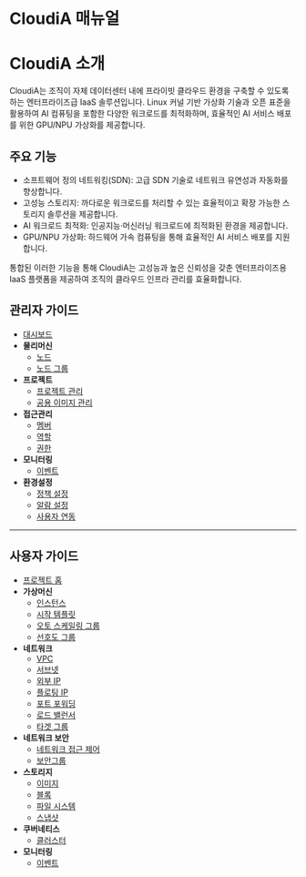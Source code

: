 # CloudiA 매뉴얼

# CloudiA 소개

CloudiA는 조직이 자체 데이터센터 내에 프라이빗 클라우드 환경을 구축할 수 있도록 하는 엔터프라이즈급 IaaS 솔루션입니다. Linux 커널 기반 가상화 기술과 오픈 표준을 활용하여 AI 컴퓨팅을 포함한 다양한 워크로드를 최적화하며, 효율적인 AI 서비스 배포를 위한 GPU/NPU 가상화를 제공합니다.

## 주요 기능
- 소프트웨어 정의 네트워킹(SDN): 고급 SDN 기술로 네트워크 유연성과 자동화를 향상합니다.
- 고성능 스토리지: 까다로운 워크로드를 처리할 수 있는 효율적이고 확장 가능한 스토리지 솔루션을 제공합니다.
- AI 워크로드 최적화: 인공지능·머신러닝 워크로드에 최적화된 환경을 제공합니다.
- GPU/NPU 가상화: 하드웨어 가속 컴퓨팅을 통해 효율적인 AI 서비스 배포를 지원합니다.

통합된 이러한 기능을 통해 CloudiA는 고성능과 높은 신뢰성을 갖춘 엔터프라이즈용 IaaS 플랫폼을 제공하여 조직의 클라우드 인프라 관리를 효율화합니다.

## 관리자 가이드

- [대시보드](docs/administrator/dashboard/dashboard.md)
- **물리머신**
  - [노드](docs/administrator/host-machine/machine/machine.md)
  - [노드 그룹](docs/administrator/host-machine/machine-group/machine-group.md)
- **프로젝트**
  - [프로젝트 관리](docs/administrator/project/project-management/project-management.md)
  - [공용 이미지 관리](docs/administrator/project/image/image.md)
- **접근관리**
  - [멤버](docs/administrator/access-management/member/member.md)
  - [역할](docs/administrator/access-management/role/role.md)
  - [권한](docs/administrator/access-management/permission/permission.md)
- **모니터링**
  - [이벤트](docs/administrator/monitoring/event/event.md)
- **환경설정**
  - [정책 설정](docs/administrator/setting/policy-setting/policy-setting.md)
  - [알람 설정](docs/administrator/setting/alarm-setting/alarm-setting.md)
  - [사용자 연동](docs/administrator/setting/ldap/ldap.md)

---

## 사용자 가이드

- [프로젝트 홈](docs/project/project-home/project-home.md)
- **가상머신**
  - [인스턴스](docs/project/vm/instance/instance.md)
  - [시작 템플릿](docs/project/vm/launch-template/launch-template.md)
  - [오토 스케일링 그룹](docs/project/vm/auto-scaling/auto-scaling.md)
  - [선호도 그룹](docs/project/vm/affinity-group/affinity-group.md)
- **네트워크**
  - [VPC](docs/project/network/vpc/vpc.md)
  - [서브넷](docs/project/network/subnet/subnet.md)
  - [외부 IP](docs/project/network/public-ip/public-ip.md)
  - [플로팅 IP](docs/project/network/floating-ip/floating-ip.md)
  - [포트 포워딩](docs/project/network/port-forwarding/port-forwarding.md)
  - [로드 밸런서](docs/project/network/load-balancer/load-balancer.md)
  - [타겟 그룹](docs/project/network/target-group/target-group.md)
- **네트워크 보안**
  - [네트워크 접근 제어](docs/project/security/nacl/nacl.md)
  - [보안그룹](docs/project/security/security-group/security-group.md)
- **스토리지**
  - [이미지](docs/project/storage/image/image.md)
  - [블록](docs/project/storage/block/block.md)
  - [파일 시스템](docs/project/storage/file-system/file-system.md)
  - [스냅샷](docs/project/storage/snapshot/snapshot.md)
- **쿠버네티스**
  - [클러스터](docs/project/kubernetes/cluster/cluster.md)
- **모니터링**
  - [이벤트](docs/project/monitoring/event/event.md)
